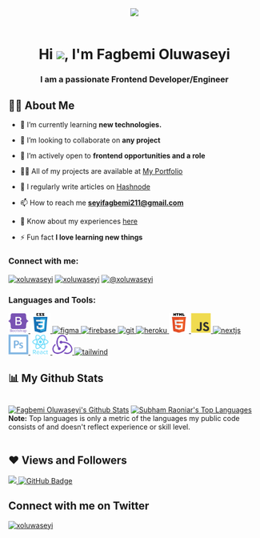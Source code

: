 <div align="center" > 
<a href="#" ><img width="50%" height="auto" src="https://github.com/BhuvaneshHingal/HELLO-WORLD/raw/master/resources/Hello%20World!.gif"/></a>
</div>

<br>


<h1 align="center">Hi <img src="https://raw.githubusercontent.com/MartinHeinz/MartinHeinz/master/wave.gif" width="30px">, I'm Fagbemi Oluwaseyi</h1>
<h3 align="center">I am a passionate Frontend Developer/Engineer</h3>


## 🙋‍♂️ About Me

- 🌱 I’m currently learning **new technologies.**

- 👯 I’m looking to collaborate on **any project**

- 🤝 I’m actively open to **frontend opportunities and a role**

- 👨‍💻 All of my projects are available at [My Portfolio](https://seyiportfolio.netlify.app/#portfolio)

- 📝 I regularly write articles on [Hashnode](https://xoluwaseyi.hashnode.dev/)

- 📫 How to reach me **seyifagbemi211@gmail.com**

- 📄 Know about my experiences [here](https://seyiportfolio.netlify.app/)

<!-- - 📝 My [resume](https://drive.google.com/file/d/1gVXNnast6FCzrLjpUMbWJVgHs3LxFW9K/view?usp=drivesdk) -->

- ⚡ Fun fact **I love learning new things**


<h3 align="left">Connect with me:</h3>
<p align="left">
<a href="https://twitter.com/xoluwaseyi" target="blank"><img align="center" src="https://raw.githubusercontent.com/rahuldkjain/github-profile-readme-generator/master/src/images/icons/Social/twitter.svg" alt="xoluwaseyi" height="30" width="40" /></a>
<a href="https://linkedin.com/in/xoluwaseyi" target="blank"><img align="center" src="https://raw.githubusercontent.com/rahuldkjain/github-profile-readme-generator/master/src/images/icons/Social/linked-in-alt.svg" alt="xoluwaseyi" height="30" width="40" /></a>
<a href="https://hashnode.com/@xoluwaseyi" target="blank"><img align="center" src="https://raw.githubusercontent.com/rahuldkjain/github-profile-readme-generator/master/src/images/icons/Social/hashnode.svg" alt="@xoluwaseyi" height="30" width="40" /></a>
</p>

<h3 align="left">Languages and Tools:</h3>
<p align="left"> <a href="https://getbootstrap.com" target="_blank" rel="noreferrer"> <img src="https://raw.githubusercontent.com/devicons/devicon/master/icons/bootstrap/bootstrap-plain-wordmark.svg" alt="bootstrap" width="40" height="40"/> </a> <a href="https://www.w3schools.com/css/" target="_blank" rel="noreferrer"> <img src="https://raw.githubusercontent.com/devicons/devicon/master/icons/css3/css3-original-wordmark.svg" alt="css3" width="40" height="40"/> </a> <a href="https://www.figma.com/" target="_blank" rel="noreferrer"> <img src="https://www.vectorlogo.zone/logos/figma/figma-icon.svg" alt="figma" width="40" height="40"/> </a> <a href="https://firebase.google.com/" target="_blank" rel="noreferrer"> <img src="https://www.vectorlogo.zone/logos/firebase/firebase-icon.svg" alt="firebase" width="40" height="40"/> </a> <a href="https://git-scm.com/" target="_blank" rel="noreferrer"> <img src="https://www.vectorlogo.zone/logos/git-scm/git-scm-icon.svg" alt="git" width="40" height="40"/> </a> <a href="https://heroku.com" target="_blank" rel="noreferrer"> <img src="https://www.vectorlogo.zone/logos/heroku/heroku-icon.svg" alt="heroku" width="40" height="40"/> </a> <a href="https://www.w3.org/html/" target="_blank" rel="noreferrer"> <img src="https://raw.githubusercontent.com/devicons/devicon/master/icons/html5/html5-original-wordmark.svg" alt="html5" width="40" height="40"/> </a> <a href="https://developer.mozilla.org/en-US/docs/Web/JavaScript" target="_blank" rel="noreferrer"> <img src="https://raw.githubusercontent.com/devicons/devicon/master/icons/javascript/javascript-original.svg" alt="javascript" width="40" height="40"/> </a> <a href="https://nextjs.org/" target="_blank" rel="noreferrer"> <img src="https://cdn.worldvectorlogo.com/logos/nextjs-2.svg" alt="nextjs" width="40" height="40"/> </a> <a href="https://www.photoshop.com/en" target="_blank" rel="noreferrer"> <img src="https://raw.githubusercontent.com/devicons/devicon/master/icons/photoshop/photoshop-line.svg" alt="photoshop" width="40" height="40"/> </a> <a href="https://reactjs.org/" target="_blank" rel="noreferrer"> <img src="https://raw.githubusercontent.com/devicons/devicon/master/icons/react/react-original-wordmark.svg" alt="react" width="40" height="40"/> </a> <a href="https://redux.js.org" target="_blank" rel="noreferrer"> <img src="https://raw.githubusercontent.com/devicons/devicon/master/icons/redux/redux-original.svg" alt="redux" width="40" height="40"/> </a> <a href="https://tailwindcss.com/" target="_blank" rel="noreferrer"> <img src="https://www.vectorlogo.zone/logos/tailwindcss/tailwindcss-icon.svg" alt="tailwind" width="40" height="40"/> </a> </p>

## 📊 My Github Stats

  <br/>
    <a href="https://github.com/xoluwaseyi/github-readme-stats"><img alt="Fagbemi Oluwaseyi's Github Stats" src="https://github-readme-stats.vercel.app/api?username=xoluwaseyi&show_icons=true&count_private=true&theme=react&hide_border=true&bg_color=0D1117" /></a>
  <a href="https://github.com/xoluwaseyi/github-readme-stats"><img alt="Subham Raoniar's Top Languages" src="https://github-readme-stats.vercel.app/api/top-langs/?username=xoluwaseyi&langs_count=8&count_private=true&layout=compact&theme=react&hide_border=true&bg_color=0D1117" /></a>
  <br/>
  <b>Note:</b> Top languages is only a metric of the languages my public code consists of and doesn't reflect experience or skill level.

<br/>
<br/>

## ❤ Views and Followers

<a href="https://github.com/xoluwaseyi/github-profile-views-counter">
    <img src="https://komarev.com/ghpvc/?username=xoluwaseyi">
</a>
<a href="https://github.com/xoluwaseyi?tab=followers"><img src="https://img.shields.io/github/followers/xoluwaseyi?label=Followers&style=social" alt="GitHub Badge"></a>

## Connect with me on Twitter
<p align="left"> <a href="https://twitter.com/xoluwaseyi" target="blank"><img src="https://img.shields.io/twitter/follow/xoluwaseyi?logo=twitter&style=for-the-badge" alt="xoluwaseyi" /></a> </p>
